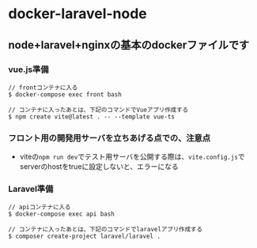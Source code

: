 # docker-laravel-node

## node+laravel+nginxの基本のdockerファイルです


### vue.js準備
```
// frontコンテナに入る
$ docker-compose exec front bash

// コンテナに入ったあとは、下記のコマンドでVueアプリ作成する
$ npm create vite@latest . -- --template vue-ts

```
### フロント用の開発用サーバを立ちあげる点での、注意点
- viteの`npm run dev`でテスト用サーバを公開する際は、`vite.config.js`でserverのhostをtrueに設定しないと、エラーになる

### Laravel準備
```
// apiコンテナに入る
$ docker-compose exec api bash

// コンテナに入ったあとは、下記のコマンドでlaravelアプリ作成する
$ composer create-project laravel/laravel .

```